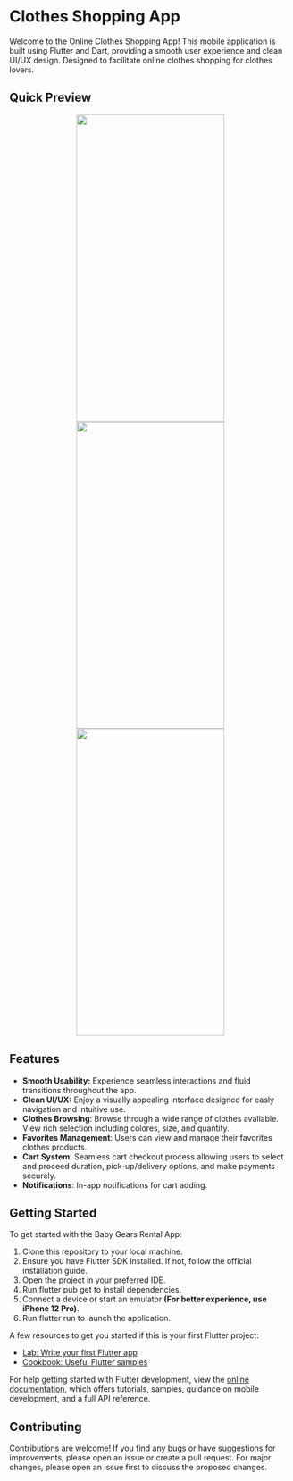 # Clothes Shopping App

Welcome to the Online Clothes Shopping App! This mobile application is built using Flutter and Dart, providing a smooth user experience and clean UI/UX design. Designed to facilitate online clothes shopping for clothes lovers.

## Quick Preview

<p align="center">
  <img src="https://github.com/youssifsamir/Clothes-ShoppingApp/assets/113045942/93f66f79-17c3-4df0-a83a-498a0afab830" width="265" height="550" />
  <img src="https://github.com/youssifsamir/Clothes-ShoppingApp/assets/113045942/4e3f905d-444c-4c8d-bc79-1d3e964bc575" width="265" height="550" />
  <img src="https://github.com/youssifsamir/Clothes-ShoppingApp/assets/113045942/fee8198b-15df-4280-9c2e-cfb5d1ce07e5" width="265" height="550" />
</p>

## Features

- **Smooth Usability:** Experience seamless interactions and fluid transitions throughout the app.
- **Clean UI/UX:** Enjoy a visually appealing interface designed for easly navigation and intuitive use.
- **Clothes Browsing**: Browse through a wide range of clothes available. View rich selection including colores, size, and quantity.
- **Favorites Management**: Users can view and manage their favorites clothes products.
- **Cart System**: Seamless cart checkout process allowing users to select and proceed duration, pick-up/delivery options, and make payments securely.
- **Notifications**: In-app notifications for cart adding.


## Getting Started

To get started with the Baby Gears Rental App:

  1. Clone this repository to your local machine.
  2. Ensure you have Flutter SDK installed. If not, follow the official installation guide.
  3. Open the project in your preferred IDE.
  4. Run flutter pub get to install dependencies.
  5. Connect a device or start an emulator **(For better experience, use iPhone 12 Pro)**.
  6. Run flutter run to launch the application.

A few resources to get you started if this is your first Flutter project:

- [Lab: Write your first Flutter app](https://docs.flutter.dev/get-started/codelab)
- [Cookbook: Useful Flutter samples](https://docs.flutter.dev/cookbook)

For help getting started with Flutter development, view the [online documentation](https://docs.flutter.dev/), which offers tutorials, samples, guidance on mobile development, and a full API reference.


## Contributing

Contributions are welcome! If you find any bugs or have suggestions for improvements, please open an issue or create a pull request. For major changes, please open an issue first to discuss the proposed changes.
